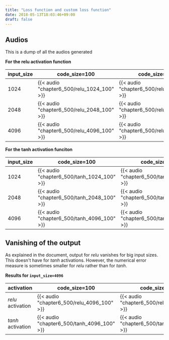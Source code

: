```yaml
---
title: "Loss function and custom loss function"
date: 2018-05-13T18:03:46+09:00
draft: false
---
```


## Audios

This is a dump of all the audios generated

**For the relu activation function**

| input_size | code_size=100 | code_size=200 | code_size=400 |
|----|----------|---------------------|---------------------|
| 1024 | {{< audio "chapter6_500/relu_1024_100" >}} | {{< audio "chapter6_500/relu_1024_200" >}} | {{< audio "chapter6_500/relu_1024_400" >}} |
| 2048 | {{< audio "chapter6_500/relu_2048_100" >}} | {{< audio "chapter6_500/relu_2048_200" >}} | {{< audio "chapter6_500/relu_2048_400" >}} |
| 4096 | {{< audio "chapter6_500/relu_4096_100" >}} | {{< audio "chapter6_500/relu_4096_200" >}} | {{< audio "chapter6_500/relu_4096_400" >}} |


**For the tanh activation funciton**

| input_size | code_size=100 | code_size=200 | code_size=400 |
|----|----------|---------------------|---------------------|
| 1024 | {{< audio "chapter6_500/tanh_1024_100" >}} | {{< audio "chapter6_500/tanh_1024_200" >}} | {{< audio "chapter6_500/tanh_1024_400" >}} |
| 2048 | {{< audio "chapter6_500/tanh_2048_100" >}} | {{< audio "chapter6_500/tanh_2048_200" >}} | {{< audio "chapter6_500/tanh_2048_400" >}} |
| 4096 | {{< audio "chapter6_500/tanh_4096_100" >}} | {{< audio "chapter6_500/tanh_4096_200" >}} | {{< audio "chapter6_500/tanh_4096_400" >}} |


## Vanishing of the output

As explained in the document, output for _relu_ vanishes for big input sizes.
This doesn't have for _tanh_ activations.
However, the numerical error measure is sometimes smaller for _relu_ rather than for _tanh_.

**Results for `input_size=4096`**

| activation | code_size=100 | code_size=200 | code_size=400 |
|----|----------|---------------------|---------------------|
| _relu_ activation | {{< audio "chapter6_500/relu_4096_100" >}} | {{< audio "chapter6_500/relu_4096_200" >}} | {{< audio "chapter6_500/relu_4096_400" >}} |
| _tanh_ activation | {{< audio "chapter6_500/tanh_4096_100" >}} | {{< audio "chapter6_500/tanh_4096_200" >}} | {{< audio "chapter6_500/tanh_4096_400" >}} |
